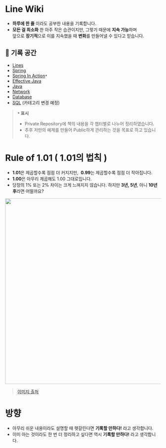 # Line Wiki

- **하루에 한 줄** 이라도 공부한 내용을 기록합니다.
- **모든 걸 최소화** 한 아주 작은 습관이지만, 그렇기 때문에 **지속 가능**하며 <br>
  앞으로 **장기적**으로 이를 지속했을 때 **변화**를 만들어낼 수 있다고 믿습니다.

## 📓 기록 공간

- [Lines](https://github.com/bky373/line-snipets/blob/main/Lines.md#Lines)
- [Spring](https://github.com/bky373/line-wiki/blob/main/Spring.md#Spring)
- [Spring In Action](https://github.com/bky373/line-wiki/tree/main/Spring_In_Action#Spring-In-Action)`*`
- [Effective Java](https://github.com/bky373/line-wiki/blob/main/Effective_Java.md#Effective-Java)
- [Java](https://github.com/bky373/line-wiki/blob/main/Java.md#Java)
- [Network](https://github.com/bky373/line-wiki/blob/main/Network.md#Network)
- [Database](https://github.com/bky373/line-wiki/blob/main/Database.md#Database)
- [SQL](https://github.com/bky373/line-wiki/tree/main/SQL)  (카테고리 변경 예정)

>  **`*` 표시**
> - Private Repository에 책의 내용을 각 챕터별로 나누어 정리하였습니다. 
> - 추후 저만의 예제를 만들어 Public하게 관리하는 것을 목표로 하고 있습니다.

# Rule of 1.01 ( 1.01의 법칙 )

- **1.01**은 제곱할수록 점점 더 커지지만, &nbsp;**0.99**는 제곱할수록 점점 더 작아집니다.
- **1.00**은 아무리 제곱해도 1.00 그대로입니다.
- 당장의 1% 또는 2% 차이는 크게 느껴지지 않습니다. 하지만 **3년, 5년**, 아니 **10년 후**라면 어떨까요?
 
<img src=https://user-images.githubusercontent.com/49539592/124255372-0c54dc80-db65-11eb-8aa6-b4b3a2f5abf5.png width=600 />

> [이미지 출처](http://www.iboram.co.kr/bbs/board.php?bo_table=guide&wr_id=4)


# 방향

- 아무리 쉬운 내용이라도 설명할 때 헷갈린다면 **기록할 만하다!** 라고 생각합니다. 
- 이미 아는 것이라도 한 번 더 정리하고 싶다면 역시 **기록할 만하다!** 라고 생각합니다. 
